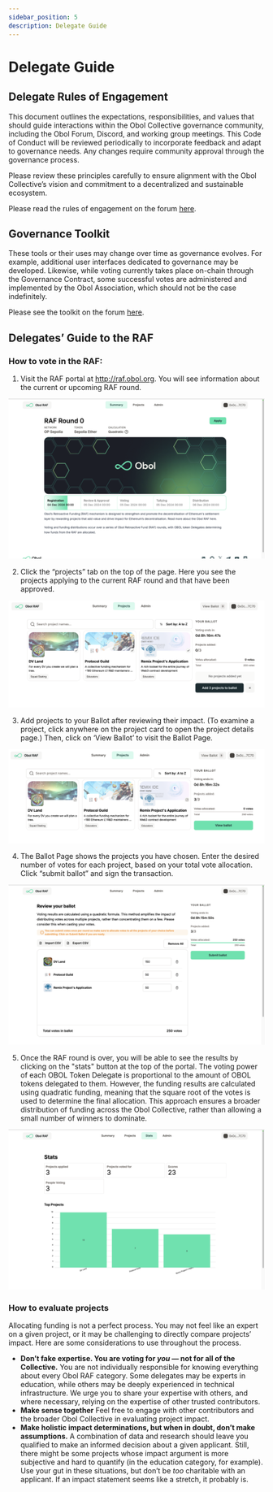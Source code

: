 ```yaml
---
sidebar_position: 5
description: Delegate Guide
---
```


# Delegate Guide

## Delegate Rules of Engagement

This document outlines the expectations, responsibilities, and values that should guide interactions within the Obol Collective governance community, including the Obol Forum, Discord, and working group meetings. This Code of Conduct will be reviewed periodically to incorporate feedback and adapt to governance needs. Any changes require community approval through the governance process.

Please review these principles carefully to ensure alignment with the Obol Collective’s vision and commitment to a decentralized and sustainable ecosystem.

Please read the rules of engagement on the forum [here](https://community.obol.org/t/delegates-rules-of-engagement/206).

## **Governance Toolkit**

These tools or their uses may change over time as governance evolves. For example, additional user interfaces dedicated to governance may be developed. Likewise, while voting currently takes place on-chain through the Governance Contract, some successful votes are administered and implemented by the Obol Association, which should not be the case indefinitely.

Please see the toolkit on the forum [here](https://community.obol.org/t/governance-toolkit/207).

## Delegates’ Guide to the RAF

### How to vote in the RAF:

1. Visit the RAF portal at http://raf.obol.org. You will see information about the current or upcoming RAF round.

![RAF Portal Homepage](https://github.com/ObolNetwork/obol-docs/blob/main/img/RAFPortalExplainer1.png)

2. Click the “projects” tab on the top of the page. Here you see the projects applying to the current RAF round and that have been approved.

![RAF Portal Projects Page](https://github.com/ObolNetwork/obol-docs/blob/main/img/RAFPortalExplainer2.png)

3. Add projects to your Ballot after reviewing their impact. (To examine a project, click anywhere on the project card to open the project details page.) Then, click on ‘View Ballot’ to visit the Ballot Page.

![RAF Portal Project Selection](https://github.com/ObolNetwork/obol-docs/blob/main/img/RAFPortalExplainer3.png)

4. The Ballot Page shows the projects you have chosen. Enter the desired number of votes for each project, based on your total vote allocation. Click “submit ballot” and sign the transaction.

![RAF Ballot Review](https://github.com/ObolNetwork/obol-docs/blob/main/img/RAFPortalExplainer4.png)

5. Once the RAF round is over, you will be able to see the results by clicking on the "stats" button at the top of the portal. The voting power of each OBOL Token Delegate is proportional to the amount of OBOL tokens delegated to them. However, the funding results are calculated using quadratic funding, meaning that the square root of the votes is used to determine the final allocation. This approach ensures a broader distribution of funding across the Obol Collective, rather than allowing a small number of winners to dominate.

![RAF Round Stats](https://github.com/ObolNetwork/obol-docs/blob/main/img/RAFPortalExplainer5.png)

### How to evaluate projects

Allocating funding is not a perfect process. You may not feel like an expert on a given project, or it may be challenging to directly compare projects’ impact. Here are some considerations to use throughout the process.

* **Don’t fake expertise. You are voting for&#x20;**_**you**_**&#x20;— not for all of the Collective.** You are not individually responsible for knowing everything about every Obol RAF category. Some delegates may be experts in education, while others may be deeply experienced in technical infrastructure. We urge you to share your expertise with others, and where necessary, relying on the expertise of other trusted contributors.
* **Make sense together** Feel free to engage with other contributors and the broader Obol Collective in evaluating project impact.
* **Make holistic impact determinations, but when in doubt, don’t make assumptions.** A combination of data and research should leave you qualified to make an informed decision about a given applicant. Still, there might be some projects whose impact argument is more subjective and hard to quantify (in the education category, for example). Use your gut in these situations, but don’t be _too_ charitable with an applicant. If an impact statement seems like a stretch, it probably is.
